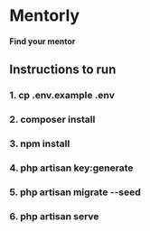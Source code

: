 # Mentorly 
#### Find your mentor

## Instructions to run

### 1. cp .env.example .env
### 2. composer install
### 3. npm install
### 4. php artisan key:generate
### 5. php artisan migrate --seed
### 6. php artisan serve
